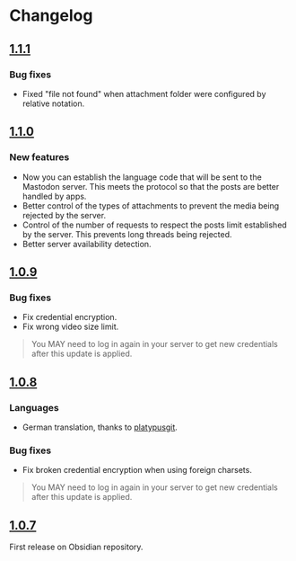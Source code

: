 # Changelog

## [1.1.1](https://github.com/elpamplina/mastodon-threading/compare/1.1.0...1.1.1)

### Bug fixes

* Fixed "file not found" when attachment folder were configured by relative notation.

## [1.1.0](https://github.com/elpamplina/mastodon-threading/compare/1.0.9...1.1.0)

### New features

* Now you can establish the language code that will be sent to the Mastodon server. This meets the protocol so that the posts are better handled by apps.
* Better control of the types of attachments to prevent the media being rejected by the server.
* Control of the number of requests to respect the posts limit established by the server. This prevents long threads being rejected.
* Better server availability detection.

## [1.0.9](https://github.com/elpamplina/mastodon-threading/compare/1.0.8...1.0.9)

### Bug fixes

* Fix credential encryption.
* Fix wrong video size limit.

> You MAY need to log in again in your server to get new credentials after this update is applied.

## [1.0.8](https://github.com/elpamplina/mastodon-threading/compare/1.0.7...1.0.8)

### Languages

* German translation, thanks to [platypusgit](https://github.com/platypusgit).

### Bug fixes

* Fix broken credential encryption when using foreign charsets.

> You MAY need to log in again in your server to get new credentials after this update is applied.

## [1.0.7](https://github.com/elpamplina/mastodon-threading/releases/tag/1.0.7)

First release on Obsidian repository.
